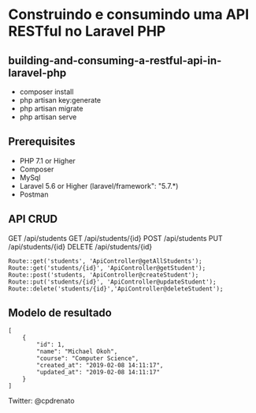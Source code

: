 # Construindo e consumindo uma API RESTful no Laravel PHP
## building-and-consuming-a-restful-api-in-laravel-php

- composer install
- php artisan key:generate  
- php artisan migrate
- php artisan serve

## Prerequisites
- PHP 7.1 or Higher
- Composer
- MySql
- Laravel 5.6 or Higher (laravel/framework": "5.7.*)
- Postman

## API CRUD
GET /api/students
GET /api/students/{id}
POST /api/students
PUT /api/students/{id}
DELETE /api/students/{id}

```
Route::get('students', 'ApiController@getAllStudents');
Route::get('students/{id}', 'ApiController@getStudent');
Route::post('students, 'ApiController@createStudent');
Route::put('students/{id}', 'ApiController@updateStudent');
Route::delete('students/{id}','ApiController@deleteStudent');
```

## Modelo de resultado

```
[
    {
        "id": 1,
        "name": "Michael Okoh",
        "course": "Computer Science",
        "created_at": "2019-02-08 14:11:17",
        "updated_at": "2019-02-08 14:11:17"
    }
]
```

Twitter: @cpdrenato